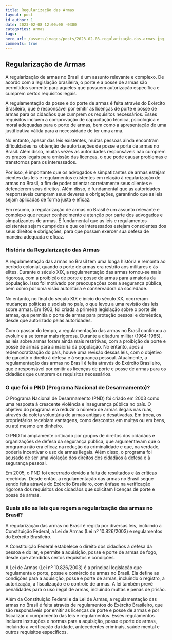 ```yaml
---
title: Regularização das Armas
layout: post
id_author: 1
date: 2023-02-08 12:00:00 -0300
categories: armas
tags:
hero_url: /assets/images/posts/2023-02-08-regularização-das-armas.jpg
comments: true
---
```


## Regularização de Armas

A regularização de armas no Brasil é um assunto relevante e complexo. De acordo com a legislação brasileira, o porte e a posse de armas são permitidos somente para aqueles que possuem autorização específica e cumprem certos requisitos legais.

A regulamentação da posse e do porte de armas é feita através do Exército Brasileiro, que é responsável por emitir as licenças de porte e posse de armas para os cidadãos que cumprem os requisitos necessários. Esses requisitos incluem a comprovação de capacitação técnica, psicológica e moral adequadas para o porte de armas, bem como a apresentação de uma justificativa válida para a necessidade de ter uma arma.

No entanto, apesar das leis existentes, muitas pessoas ainda encontram dificuldades na obtenção de autorizações de posse e porte de armas no Brasil. Além disso, muitas vezes as autoridades responsáveis não cumprem os prazos legais para emissão das licenças, o que pode causar problemas e transtornos para os interessados.

Por isso, é importante que os advogados e simpatizantes de armas estejam cientes das leis e regulamentos existentes em relação à regularização de armas no Brasil, a fim de poder orientar corretamente seus clientes e defenderem seus direitos. Além disso, é fundamental que as autoridades responsáveis cumpram seus deveres e obrigações, garantindo que as leis sejam aplicadas de forma justa e eficaz.

Em resumo, a regularização de armas no Brasil é um assunto relevante e complexo que requer conhecimento e atenção por parte dos advogados e simpatizantes de armas. É fundamental que as leis e regulamentos existentes sejam cumpridos e que os interessados estejam conscientes dos seus direitos e obrigações, para que possam exercer sua defesa de maneira adequada e eficaz.

### História da Regularização das Armas

A regulamentação das armas no Brasil tem uma longa história e remonta ao período colonial, quando o porte de armas era restrito aos militares e às elites. Durante o século XIX, a regulamentação das armas tornou-se mais rigorosa, com a proibição de porte e posse de armas para a maioria da população. Isso foi motivado por preocupações com a segurança pública, bem como por uma visão autoritária e conservadora da sociedade.

No entanto, no final do século XIX e início do século XX, ocorreram mudanças políticas e sociais no país, o que levou a uma revisão das leis sobre armas. Em 1903, foi criada a primeira legislação sobre o porte de armas, que permitia o porte de armas para proteção pessoal e doméstica, desde que autorizado pelas autoridades.

Com o passar do tempo, a regulamentação das armas no Brasil continuou a evoluir e a se tornar mais rigorosa. Durante a ditadura militar (1964-1985), as leis sobre armas foram ainda mais restritivas, com a proibição de porte e posse de armas para a maioria da população. No entanto, após a redemocratização do país, houve uma revisão dessas leis, com o objetivo de garantir o direito à defesa e à segurança pessoal. Atualmente, a regulamentação das armas no Brasil é feita através do Exército Brasileiro, que é responsável por emitir as licenças de porte e posse de armas para os cidadãos que cumprem os requisitos necessários.

### O que foi o PND (Programa Nacional de Desarmamento)?

O Programa Nacional de Desarmamento (PND) foi criado em 2003 como uma resposta à crescente violência e insegurança pública no país. O objetivo do programa era reduzir o número de armas ilegais nas ruas, através da coleta voluntária de armas antigas e desativadas. Em troca, os proprietários recebiam vantagens, como descontos em multas ou em bens, ou até mesmo em dinheiro.

O PND foi amplamente criticado por grupos de direitos dos cidadãos e organizações de defesa da segurança pública, que argumentavam que o programa não era eficaz na redução da criminalidade e que, na verdade, poderia incentivar o uso de armas ilegais. Além disso, o programa foi acusado de ser uma violação dos direitos dos cidadãos à defesa e à segurança pessoal.

Em 2005, o PND foi encerrado devido a falta de resultados e às críticas recebidas. Desde então, a regulamentação das armas no Brasil segue sendo feita através do Exército Brasileiro, com ênfase na verificação rigorosa dos requisitos dos cidadãos que solicitam licenças de porte e posse de armas.

### Quais são as leis que regem a regularização das armas no Brasil?

A regularização das armas no Brasil é regida por diversas leis, incluindo a Constituição Federal, a Lei de Armas (Lei nº 10.826/2003) e regulamentos do Exército Brasileiro.

A Constituição Federal estabelece o direito dos cidadãos à defesa da pessoa e do lar, e permite a aquisição, posse e porte de armas de fogo, desde que atendidos certos requisitos e condições.

A Lei de Armas (Lei nº 10.826/2003) é a principal legislação que regulamenta o porte, posse e comércio de armas no Brasil. Ela define as condições para a aquisição, posse e porte de armas, incluindo o registro, a autorização, a fiscalização e o controle de armas. A lei também prevê penalidades para o uso ilegal de armas, incluindo multas e penas de prisão.

Além da Constituição Federal e da Lei de Armas, a regulamentação das armas no Brasil é feita através de regulamentos do Exército Brasileiro, que são responsáveis por emitir as licenças de porte e posse de armas e por fiscalizar o cumprimento das leis e regulamentos. Esses regulamentos incluem instruções e normas para a aquisição, posse e porte de armas, incluindo a verificação da idade, antecedentes criminais, saúde mental e outros requisitos específicos.
